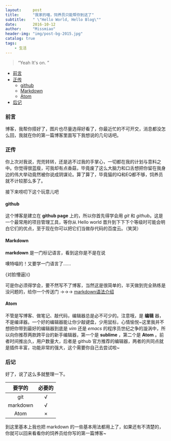```yaml
---
layout:     post
title:      "我家的喵，饲养员只能帮你到这了"
subtitle:   " \"Hello World, Hello Blog\""
date:       2016-10-12
author:     "Missmiao"
header-img: "img/post-bg-2015.jpg"
catalog: true
tags:
    - 生活
---
```


> “Yeah It's on. ”

- [前言](#前言)
- [正传](#正传)
	- [github](#github)
	- [Markdown](#markdown)
	- [Atom](#atom)
- [后记](#后记)

### 前言

博客，我帮你搭好了，图片也尽量选得好看了，你最近忙的不可开交，消息都没怎么回，我就在你的第一篇博客里面写下我想说的几句话吧。

### 正传

你上次对我说，兜兜转转，还是逃不过我的手掌心，一切都在我的计划与意料之中。你觉得很蓝瘦，可我却有点香菇，毕竟废了这么大脑力和口舌想把你留在我身边的伟大举动竟然被你说成阴谋论。算了算了，毕竟猫的IQ和EQ都不够，饲养员就不计较那么多了。

接下来唠叨下这个玩意儿吧

#### github

这个博客是建立在 **github page** 上的，所以你首先得学会用 *git* 和 *github*。这是一个最常用的项目管理工具，等你从 Hello world 晋升到下下下个等级时可能会明白它们的优点，至于现在你可以把它们当做存代码的百度云。（笑哭）

#### Markdown

**markdown** 是一门标记语言，看到这你是不是在说

噢特喵的！又要学一门语言了......

{对脸懵逼}()

可是你必须得学会，要不然写不了博客，当然这是很简单的，半天做到完全熟练是没问题的，给你一个传送门 ->->-> [markdown语法介绍](http://www.jianshu.com/p/1e402922ee32/)

#### Atom

不管是写博客、做笔记、敲代码，编辑器总是必不可少的。注意哦，是 **编辑** 器，不是编译器。一个好的编辑器能让你少敲键盘，少用鼠标，心情愉悦~这里我并不想把你带到最好的编辑器到底是 *vim* 还是 *emacs* 的程序员世纪之争的漩涡中，所以向你推荐两款跨平台的新手编辑器，第一个是 **sublime** ，第二个是 **Atom** 。前者时间推出久，用户数量大，后者是 github 官方推荐的编辑器，两者的共同点就是插件丰富，功能非常的强大，这个需要你自己去尝试啦~

### 后记

好了，说了这么多就整理一下。

|要学的|必要的|
|:---:|:---:|
|git|√|
|markdown|√|
|Atom|×|

到这里基本上我也把 markdown 的一些基本用法都用上了，如果还有不清楚的，你就可以回来看看你的饲养员给你写的第一篇博客~
